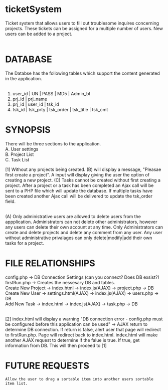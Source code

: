 ticketSystem
============

Ticket system that allows users to fill out troublesome inquires concerning projects. These tickets can be assigned for a multiple number of users. New users can be added to a project.<br/><br/>

DATABASE
========
The Databse has the following tables which support the content generated in the application.<br/><br/>

1. user_id | UN | PASS | MD5 | Admin_bl<br/>
2. prj_id | prj_name<br/>
3. prj_id | user_id | tsk_id<br/>
4. tsk_id | tsk_prty | tsk_order | tsk_title | tsk_cmt<br/>

SYNOPSIS
========

There will be three sections to the application.<br/>
A. User settings<br/>
B. Project List<br/>
C. Task List<br/>

[1] Without any projects being created. (B) will display a message, "Pleasae first create a project". A input will display giving the user the option of creating a new project. (C) Tasks cannot be created without first creating a project. After a project or a task has been completed an Ajax call will be sent to a PHP file which will update the database. If multiple tasks have been created another Ajax call will be delivered to update the tsk_order field.<br/><br/>

(A) Only administrative users are allowed to delete users from the appplication. Administrators can not delete other administrators, however any users can delete their own account at any time. Only Administrators can create and delete projects and delete any comment from any user. Any user without administrative privalages can only delete|modify|add their own tasks for a project.

FILE RELATIONSHIPS
==================

config.php -> DB Connection Settings (can you connect? Does DB exsist?)<br/>
firstRun.php -> Creates the nessesary DB and tables. <br/>
Create New Project -> index.html -> index.js(AJAX) -> project.php -> DB<br/>
Create New User -> settings.html(AJAX) -> index.js(AJAX) -> users.php -> DB<br/>
Add New Task -> index.html -> index.js(AJAX) -> task.php -> DB<br/><br/>

[2] index.html will display a warning "DB connection error - config.php must be configured before this application can be used" -> AJAX return to determine DB connection. If return is false, alert user that page will redirect to firstRun.php. Page will redirect back to index.html. index.html will make another AJAX request to determine if the falue is true. If true, get information from DB. This will then proceed to [1]<br/>

FUTURE REQUESTS
===============

	Allow the user to drag a sortable item into another users sortable item list.

